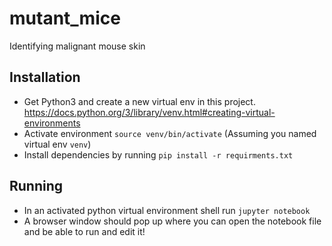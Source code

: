 # mutant_mice
Identifying malignant mouse skin

## Installation
 * Get Python3 and create a new virtual env in this project.  https://docs.python.org/3/library/venv.html#creating-virtual-environments
 * Activate environment `source venv/bin/activate` (Assuming you named virtual env `venv`)
 * Install dependencies by running `pip install -r requirments.txt`

## Running
 * In an activated python virtual environment shell run `jupyter notebook`
 * A browser window should pop up where you can open the notebook file and be able to run and edit it!
